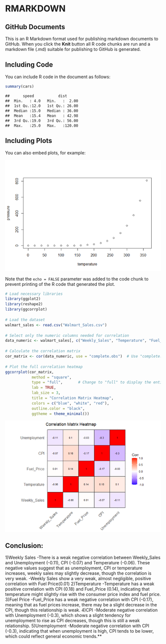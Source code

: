RMARKDOWN
================

## GitHub Documents

This is an R Markdown format used for publishing markdown documents to
GitHub. When you click the **Knit** button all R code chunks are run and
a markdown file (.md) suitable for publishing to GitHub is generated.

## Including Code

You can include R code in the document as follows:

``` r
summary(cars)
```

    ##      speed           dist       
    ##  Min.   : 4.0   Min.   :  2.00  
    ##  1st Qu.:12.0   1st Qu.: 26.00  
    ##  Median :15.0   Median : 36.00  
    ##  Mean   :15.4   Mean   : 42.98  
    ##  3rd Qu.:19.0   3rd Qu.: 56.00  
    ##  Max.   :25.0   Max.   :120.00

## Including Plots

You can also embed plots, for example:

![](RMARKDOWN-LATEST_files/figure-gfm/pressure-1.png)<!-- -->

Note that the `echo = FALSE` parameter was added to the code chunk to
prevent printing of the R code that generated the plot.

``` r
# Load necessary libraries
library(ggplot2)
library(reshape2)
library(ggcorrplot)

# Load the dataset
walmart_sales <- read.csv("Walmart_Sales.csv")

# Select only the numeric columns needed for correlation
data_numeric <- walmart_sales[, c("Weekly_Sales", "Temperature", "Fuel_Price", "CPI", "Unemployment")]

# Calculate the correlation matrix
cor_matrix <- cor(data_numeric, use = "complete.obs")  # Use "complete.obs" to handle missing values

# Plot the full correlation heatmap
ggcorrplot(cor_matrix, 
            method = "square", 
            type = "full",       # Change to "full" to display the entire matrix
            lab = TRUE, 
            lab_size = 3, 
            title = "Correlation Matrix Heatmap",
            colors = c("blue", "white", "red"),
            outline.color = "black",
            ggtheme = theme_minimal())
```

![](RMARKDOWN-LATEST_files/figure-gfm/project%201-1.png)<!-- -->

## **Conclusion**:

1)Weekly Sales -There is a weak negative correlation between
Weekly_Sales and Unemployment (-0.11), CPI (-0.07) and Temperature
(-0.06). These negative values suggest that as unemployment, CPI or
temperature increases, weekly sales may slightly decrease, though the
correlation is very weak. -Weekly Sales show a very weak, almost
negligible, positive correlation with Fuel Price(0.01) 2)Temperature
-Temperature has a weak positive correlation with CPI (0.18) and
Fuel_Price (0.14), indicating that temperature might slightly rise with
the consumer price index and fuel price. 3)Fuel Price -Fuel_Price has a
weak negative correlation with CPI (-0.17), meaning that as fuel prices
increase, there may be a slight decrease in the CPI, though this
relationship is weak. 4)CPI -Moderate negative correlation with
Unemployment (-0.3), which shows a slight tendency for unemployment to
rise as CPI decreases, though this is still a weak relationship.
5)Unemployment -Moderate negative correlation with CPI (-0.3),
indicating that when unemployment is high, CPI tends to be lower, which
could reflect general economic trends.\*\*
